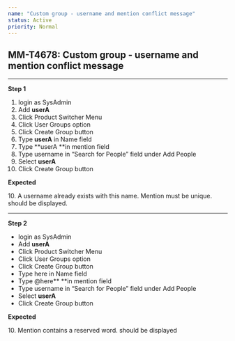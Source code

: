 ```yaml
---
name: "Custom group - username and mention conflict message"
status: Active
priority: Normal
---
```


## MM-T4678: Custom group - username and mention conflict message

---

**Step 1**

1. login as SysAdmin
2. Add **userA**
3. Click Product Switcher Menu 
4. Click User Groups option
5. Click Create Group button
6. Type **userA** in Name field
7. Type **userA **in mention field
8. Type username in “Search for People” field under Add People
9. Select **userA**
10. Click Create Group button

**Expected**

10\. A username already exists with this name. Mention must be unique. should be displayed.

---

**Step 2**

- login as SysAdmin
- Add **userA**
- Click Product Switcher Menu 
- Click User Groups option
- Click Create Group button
- Type here in Name field
- Type @here** **in mention field
- Type username in “Search for People” field under Add People
- Select **userA**
- Click Create Group button

**Expected**

10\. Mention contains a reserved word. should be displayed
